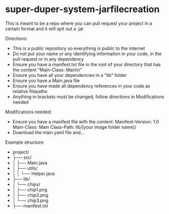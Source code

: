 # super-duper-system-jarfilecreation

This is meant to be a repo where you can pull request your project in a certain format and it will spit out a .jar

Directions:
- This is a public repository so everything is public to the internet
- Do not put your name or any identifying information in your code, in the pull request or in any dependency 
- Ensure you have a manifest.txt file in the root of your directory that has the content "Main-Class: Main\n"
- Ensure you have all your dependencies in a "lib" folder
- Ensure you have a Main.java file
- Ensure you have made all dependency references in your code as relative filepaths
- Anything in brackets must be changed, follow directions in Modifications needed

Modifications needed:
- Ensure you have a manifest file with the content:
Manifest-Version: 1.0
Main-Class: Main
Class-Path: lib/[your image folder name]/
- Download the main.yaml file and...


Example structure: 
- project/
- ├── src/
- │   ├── Main.java
- │   ├── utils/
- │   │   └── Helper.java
- ├── lib/
- │   └── chips/
- │       ├── chip1.png
- │       ├── chip2.png
- │       └── chip3.png
- ├── manifest.txt
